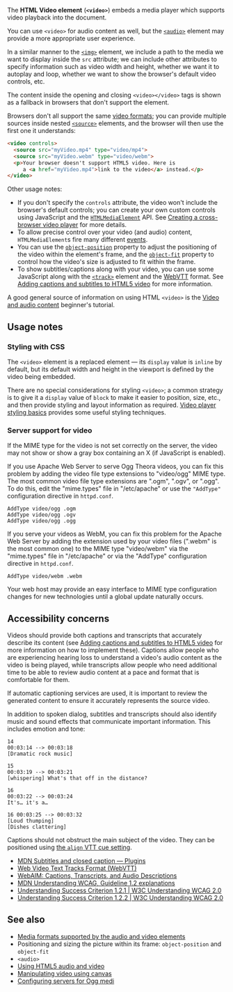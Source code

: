 <!-- <short-description> -->
The **HTML Video element** (**`<video>`**) embeds a media player which
supports video playback into the document.
<!-- </short-description> -->

<!-- <overview> -->
You can use `<video>` for audio content as well, but the [`<audio>`](https://developer.mozilla.org/en-US/docs/Web/HTML/Element/audio)
element may provide a more appropriate user experience.

In a similar manner to the [`<img>`](https://developer.mozilla.org/en-US/docs/Web/HTML/Element/img) element, we include a path to the media we want to display inside the `src` attribute; we can
include other attributes to specify information such as video width and
height, whether we want it to autoplay and loop, whether we want to show
the browser's default video controls, etc.

The content inside the opening and closing `<video></video>` tags is
shown as a fallback in browsers that don't support the element.

Browsers don't all support the same [video
formats](https://developer.mozilla.org/en-US/docs/Web/HTML/Supported_media_formats); you can provide
multiple sources inside nested [`<source>`](https://developer.mozilla.org/en-US/docs/Web/HTML/Element/source) elements, and
the browser will then use the first one it understands:

```html
<video controls>
  <source src="myVideo.mp4" type="video/mp4">
  <source src="myVideo.webm" type="video/webm">
  <p>Your browser doesn't support HTML5 video. Here is
     a <a href="myVideo.mp4">link to the video</a> instead.</p>
</video>
```

Other usage notes:

-   If you don't specify the `controls` attribute, the video won't
    include the browser's default controls; you can create your own
    custom controls using JavaScript and the
    [`HTMLMediaElement`](https://developer.mozilla.org/en-US/docs/Web/API/HTMLMediaElement) API. See [Creating a cross-browser
    video
    player](https://developer.mozilla.org/en-US/docs/Web/Apps/Fundamentals/Audio_and_video_delivery/cross_browser_video_player)
    for more details.
-   To allow precise control over your video (and audio) content,
    `HTMLMediaElement`s fire many different
    [events](https://developer.mozilla.org/en-US/docs/Web/Guide/Events/Media_events).
-   You can use the [`object-position`](https://developer.mozilla.org/en-US/docs/Web/CSS/object-position) property to adjust
    the positioning of the video within the element's frame, and the
    [`object-fit`](https://developer.mozilla.org/en-US/docs/Web/CSS/object-fit) property to control how the video's size
    is adjusted to fit within the frame.
-   To show subtitles/captions along with your video, you can use some
    JavaScript along with the [`<track>`](https://developer.mozilla.org/en-US/docs/Web/HTML/Element/track) element and the
    [WebVTT](https://developer.mozilla.org/en-US/docs/Web/API/WebVTT_API) format. See [Adding
    captions and subtitles to HTML5
    video](https://developer.mozilla.org/en-US/docs/Web/Apps/Fundamentals/Audio_and_video_delivery/Adding_captions_and_subtitles_to_HTML5_video)
    for more information.

A good general source of information on using HTML `<video>` is the
[Video and audio
content](https://developer.mozilla.org/en-US/docs/Learn/HTML/Multimedia_and_embedding/Video_and_audio_content)
beginner's tutorial.
<!-- </overview> -->

<!-- <usage-notes> -->
Usage notes
-----------

### Styling with CSS

The `<video>` element is a replaced element — its `display`
value is `inline` by default, but its default width and height in the
viewport is defined by the video being embedded.

There are no special considerations for styling `<video>`; a common
strategy is to give it a `display` value of `block` to make it easier to
position, size, etc., and then provide styling and layout information as
required. [Video player styling
basics](https://developer.mozilla.org/en-US/docs/Web/Apps/Fundamentals/Audio_and_video_delivery/Video_player_styling_basics)
provides some useful styling techniques.

### Server support for video

If the MIME type for the video is not set correctly on the server, the
video may not show or show a gray box containing an X (if JavaScript is
enabled).

If you use Apache Web Server to serve Ogg Theora videos, you can fix
this problem by adding the video file type extensions to "video/ogg"
MIME type. The most common video file type extensions are ".ogm",
".ogv", or ".ogg". To do this, edit the "mime.types" file in
"/etc/apache" or use the `"AddType"` configuration directive in
`httpd.conf`.

```
AddType video/ogg .ogm
AddType video/ogg .ogv
AddType video/ogg .ogg
```

If you serve your videos as WebM, you can fix this problem for the
Apache Web Server by adding the extension used by your video files
(".webm" is the most common one) to the MIME type "video/webm" via the
"mime.types" file in "/etc/apache" or via the "AddType" configuration
directive in `httpd.conf`.

```
AddType video/webm .webm
```

Your web host may provide an easy interface to MIME type configuration
changes for new technologies until a global update naturally occurs.
<!-- </usage-notes> -->

<!-- <accessibility-concerns> -->
Accessibility concerns
----------------------

Videos should provide both captions and transcripts that accurately
describe its content (see [Adding captions and subtitles to HTML5
video](https://developer.mozilla.org/en-US/docs/Web/Apps/Fundamentals/Audio_and_video_delivery/Adding_captions_and_subtitles_to_HTML5_video)
for more information on how to implement these). Captions allow people
who are experiencing hearing loss to understand a video's audio content
as the video is being played, while transcripts allow people who need
additional time to be able to review audio content at a pace and format
that is comfortable for them.

If automatic captioning services are used, it is important to review the
generated content to ensure it accurately represents the source video.

In addition to spoken dialog, subtitles and transcripts should also
identify music and sound effects that communicate important information.
This includes emotion and tone:

```
14
00:03:14 --> 00:03:18
[Dramatic rock music]

15
00:03:19 --> 00:03:21
[whispering] What's that off in the distance?

16
00:03:22 --> 00:03:24
It's… it's a…

16 00:03:25 --> 00:03:32
[Loud thumping]
[Dishes clattering]
```

Captions should not obstruct the main subject of the video. They can be
positioned using [the `align` VTT cue
setting](https://developer.mozilla.org/en-US/docs/Web/API/WebVTT_API#Cue_settings).

-   [MDN Subtitles and closed caption —
    Plugins](https://developer.mozilla.org/en-US/docs/Plugins/Flash_to_HTML5/Video/Subtitles_captions)
-   [Web Video Text Tracks Format
    (WebVTT)](https://developer.mozilla.org/en-US/docs/Web/API/WebVTT_API)
-   [WebAIM: Captions, Transcripts, and Audio
    Descriptions](https://webaim.org/techniques/captions/)
-   [MDN Understanding WCAG, Guideline 1.2
    explanations](https://developer.mozilla.org/en-US/docs/Web/Accessibility/Understanding_WCAG/Perceivable#Guideline_1.2_—_Providing_text_alternatives_for_time-based_media)
-   [Understanding Success Criterion 1.2.1 | W3C Understanding WCAG
    2.0](https://www.w3.org/TR/UNDERSTANDING-WCAG20/media-equiv-av-only-alt.html)
-   [Understanding Success Criterion 1.2.2 | W3C Understanding WCAG
    2.0](https://www.w3.org/TR/UNDERSTANDING-WCAG20/media-equiv-captions.html)
<!-- </accessibility-concerns> -->

<!-- <see-also> -->
See also
--------

-   [Media formats supported by the audio and video
    elements](https://developer.mozilla.org/en-US/docs/Media_formats_supported_by_the_audio_and_video_elements)
-   Positioning and sizing the picture within its frame:
    `object-position` and `object-fit`
-   `<audio>`
-   [Using HTML5 audio and
    video](https://developer.mozilla.org/en-US/docs/Using_HTML5_audio_and_video)
-   [Manipulating video using
    canvas](https://developer.mozilla.org/en-US/docs/Manipulating_video_using_canvas)
-   [Configuring servers for Ogg
    medi](https://developer.mozilla.org/en-US/docs/Configuring_servers_for_Ogg_media)
<!-- <see-also> -->
